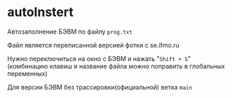 # autoInstert

Автозаполнение БЭВМ по файлу `prog.txt`

Файл является переписанной версией фотки с se.ifmo.ru

Нужно переключиться на окно с БЭВМ и нажать "`Shift + S`" (комбинацию клавиш и название файла можно поправить в глобальных переменных)

Для версии БЭВМ без трассировки(официальной) ветка `main`
